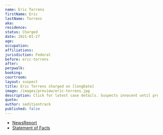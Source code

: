```yaml
---
name: Eric Torrens
firstName: Eric
lastName: Torrens
aka:
residence:
status: Charged
date: 2021-01-27
age:
occupation:
affiliations:
jurisdiction: Federal
before: eric-torrens
after:
perpwalk:
booking:
courtroom:
layout: suspect
title: Eric Torrens charged on [longDate]
image: /images/preview/eric-torrens.jpg
description: Click for latest case details. Suspects innocent until proven guilty.
quote:
author: seditiontrack
published: false
---
```


- [NewsReport]()
- [Statement of Facts](https://www.justice.govhttps://extremism.gwu.edu/sites/g/files/zaxdzs2191/f/Eric%20Chase%20Torrens%20Statement%20of%20Facts.pdf)
